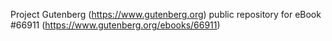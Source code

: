 Project Gutenberg (https://www.gutenberg.org) public repository for
eBook #66911 (https://www.gutenberg.org/ebooks/66911)
